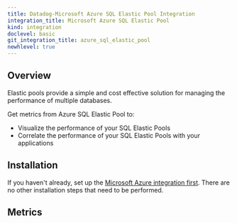 ```yaml
---
title: Datadog-Microsoft Azure SQL Elastic Pool Integration
integration_title: Microsoft Azure SQL Elastic Pool
kind: integration
doclevel: basic
git_integration_title: azure_sql_elastic_pool
newhlevel: true
---
```


## Overview
Elastic pools provide a simple and cost effective solution for managing the performance of multiple databases.

Get metrics from Azure SQL Elastic Pool to:

* Visualize the performance of your SQL Elastic Pools
* Correlate the performance of your SQL Elastic Pools with your applications

## Installation

If you haven't already, set up the [Microsoft Azure integration first](/integrations/azure). There are no other installation steps that need to be performed.

## Metrics


